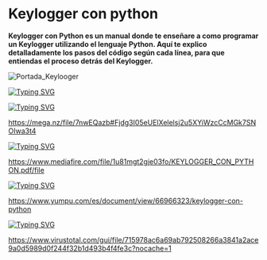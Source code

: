 # Keylogger con python

**Keylogger con Python es un manual donde te enseñare a como programar un Keylogger utilizando el lenguaje Python. Aquí te explico detalladamente los pasos del código según cada línea, para que entiendas el proceso detrás del Keylogger.**

![Portada_Keylooger](https://user-images.githubusercontent.com/97865696/171908995-cf3f5125-c754-4e9a-9631-b06262b4e861.jpg)

[![Typing SVG](https://readme-typing-svg.herokuapp.com?size=21&duration=6000&color=03F700&lines=Descargar%2FDownload)](https://git.io/typing-svg)

[![Typing SVG](https://readme-typing-svg.herokuapp.com?duration=6000&color=FF0000&lines=MEGA%3A)](https://git.io/typing-svg)

https://mega.nz/file/7nwEQazb#Fjdg3I05eUElXelelsj2u5XYiWzcCcMGk7SNOIwa3t4

[![Typing SVG](https://readme-typing-svg.herokuapp.com?color=027FF7&lines=MEDIAFIRE%3A)](https://git.io/typing-svg)

https://www.mediafire.com/file/1u81mgt2gje03fo/KEYLOGGER_CON_PYTHON.pdf/file

[![Typing SVG](https://readme-typing-svg.herokuapp.com?duration=6000&color=FF8F02&lines=LEER+ONLINE%3A)](https://git.io/typing-svg)

https://www.yumpu.com/es/document/view/66966323/keylogger-con-python

[![Typing SVG](https://readme-typing-svg.herokuapp.com?duration=6000&color=FFF400&lines=LIBRE+DE+VIRUS%3A)](https://git.io/typing-svg)

https://www.virustotal.com/gui/file/715978ac6a69ab792508266a3841a2ace9a0d5989d0f244f32b1d493b4f4fe3c?nocache=1

